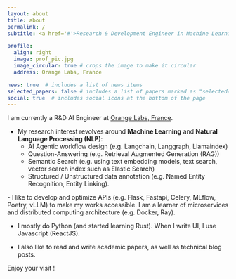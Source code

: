```yaml
---
layout: about
title: about
permalink: /
subtitle: <a href='#'>Research & Development Engineer in Machine Learning/Deep Learning </a>

profile:
  align: right
  image: prof_pic.jpg
  image_circular: true # crops the image to make it circular
  address: Orange Labs, France

news: true  # includes a list of news items
selected_papers: false # includes a list of papers marked as "selected={true}"
social: true  # includes social icons at the bottom of the page
---
```


I am currently a R&D AI Engineer at [Orange Labs, France](https://hellofuture.orange.com/fr/). 

- My research interest revolves around <b>Machine Learning</b> and <b>Natural Language Processing (NLP)</b>:
  - AI Agentic workflow design (e.g. Langchain, Langgraph, Llamaindex)
  - Question-Answering (e.g. Retrieval Augmented Generation (RAG))
  - Semantic Search (e.g. using text embedding models, text search, vector search index such as Elastic Search)
  - Structured / Unstructured data annotation (e.g. Named Entity Recognition, Entity Linking).
  
<p></p>
- I like to develop and optimize APIs (e.g. Flask, Fastapi, Celery, MLflow, Poetry, vLLM) to make my works accessible. I am a learner of microservices and distributed computing architecture (e.g. Docker, Ray).

- I mostly do Python (and started learning Rust). When I write UI, I use Javascript (ReactJS).

- I also like to read and write academic papers, as well as technical blog posts.

Enjoy your visit ! 

<!-- Write your biography here. Tell the world about yourself. Link to your favorite [subreddit](http://reddit.com). You can put a picture in, too. The code is already in, just name your picture `prof_pic.jpg` and put it in the `img/` folder.

Put your address / P.O. box / other info right below your picture. You can also disable any these elements by editing `profile` property of the YAML header of your `_pages/about.md`. Edit `_bibliography/papers.bib` and Jekyll will render your [publications page](/al-folio/publications/) automatically.

Link to your social media connections, too. This theme is set up to use [Font Awesome icons](http://fortawesome.github.io/Font-Awesome/) and [Academicons](https://jpswalsh.github.io/academicons/), like the ones below. Add your Facebook, Twitter, LinkedIn, Google Scholar, or just disable all of them. -->
